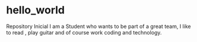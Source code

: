 # hello_world
Repository Inicial
I am a Student who wants to be part of a great team, I like to read , play guitar and of course work coding and technology.

